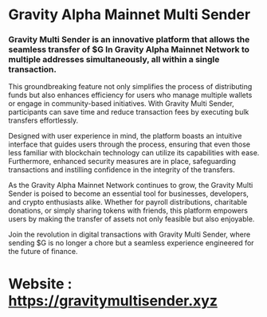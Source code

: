 # Gravity Alpha Mainnet Multi Sender

### Gravity Multi Sender is an innovative platform that allows the seamless transfer of $G In Gravity Alpha Mainnet Network to multiple addresses simultaneously, all within a single transaction.

This groundbreaking feature not only simplifies the process of distributing funds but also enhances efficiency for users who manage multiple wallets or engage in community-based initiatives. With Gravity Multi Sender, participants can save time and reduce transaction fees by executing bulk transfers effortlessly.

Designed with user experience in mind, the platform boasts an intuitive interface that guides users through the process, ensuring that even those less familiar with blockchain technology can utilize its capabilities with ease. Furthermore, enhanced security measures are in place, safeguarding transactions and instilling confidence in the integrity of the transfers.

As the Gravity Alpha Mainnet Network continues to grow, the Gravity Multi Sender is poised to become an essential tool for businesses, developers, and crypto enthusiasts alike. Whether for payroll distributions, charitable donations, or simply sharing tokens with friends, this platform empowers users by making the transfer of assets not only feasible but also enjoyable.

Join the revolution in digital transactions with Gravity Multi Sender, where sending $G is no longer a chore but a seamless experience engineered for the future of finance.

# Website : https://gravitymultisender.xyz
